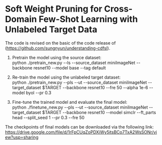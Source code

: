 # Soft Weight Pruning for Cross-Domain Few-Shot Learning with Unlabeled Target Data
The code is revised on the basic of the code release of  (https://github.com/sungnyun/understanding-cdfsl).

1. Pretrain the model using the source dataset:  \
  python ./pretrain_new.py --ls --source_dataset miniImageNet  --backbone resnet10  --model base --tag default

2. Re-train the model using the unlabeled target dataset: \
  python ./pretrain_new.py --pls --ut --source_dataset miniImageNet --target_dataset $TARGET --backbone resnet10   --fre 50 --alpha 1e-6 --model byol  --pr 0.3

3. Fine-tune the trained model and evaluate the final model:   \
  python ./finetune_new.py --pls --ut --source_dataset miniImageNet --target_dataset $TARGET --backbone resnet10 --model simclr  --ft_parts head --split_seed 1 --pr 0.3 --fre 50




The checkpoints of final models can be downloaded via the following link:
https://drive.google.com/file/d/1rFpCUqZoPDXiWy5itsBCo7TxA2WsSONr/view?usp=sharing
